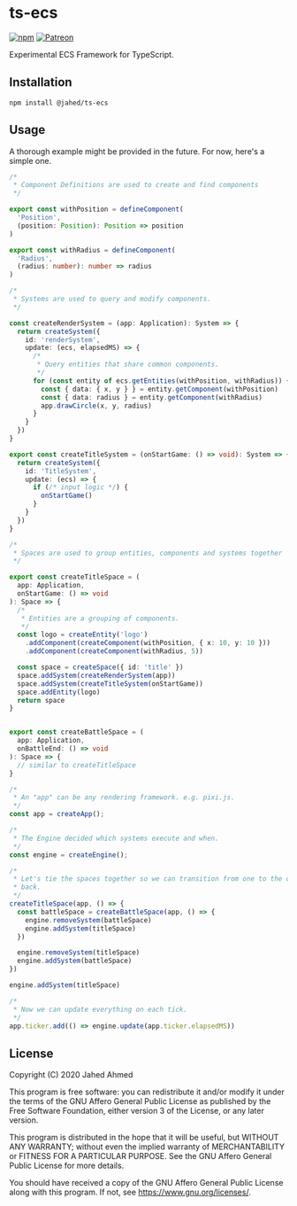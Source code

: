 # ts-ecs

[![npm](https://img.shields.io/npm/v/@jahed/ts-ecs.svg)](https://www.npmjs.com/package/@jahed/ts-ecs)
[![Patreon](https://img.shields.io/badge/patreon-donate-f96854.svg)](https://www.patreon.com/jahed)

Experimental ECS Framework for TypeScript.

## Installation

```
npm install @jahed/ts-ecs
```

## Usage

A thorough example might be provided in the future. For now, here's a simple
one.

```ts
/*
 * Component Definitions are used to create and find components
 */

export const withPosition = defineComponent(
  'Position',
  (position: Position): Position => position
)

export const withRadius = defineComponent(
  'Radius',
  (radius: number): number => radius
)

/*
 * Systems are used to query and modify components.
 */

const createRenderSystem = (app: Application): System => {
  return createSystem({
    id: 'renderSystem',
    update: (ecs, elapsedMS) => {
      /*
       * Query entities that share common components.
       */
      for (const entity of ecs.getEntities(withPosition, withRadius)) {
        const { data: { x, y } } = entity.getComponent(withPosition)
        const { data: radius } = entity.getComponent(withRadius)
        app.drawCircle(x, y, radius)
      }
    }
  })
}

export const createTitleSystem = (onStartGame: () => void): System => {
  return createSystem({
    id: 'TitleSystem',
    update: (ecs) => {
      if (/* input logic */) {
        onStartGame()
      }
    }
  })
}

/*
 * Spaces are used to group entities, components and systems together
 */

export const createTitleSpace = (
  app: Application,
  onStartGame: () => void
): Space => {
  /*
   * Entities are a grouping of components.
   */
  const logo = createEntity('logo')
    .addComponent(createComponent(withPosition, { x: 10, y: 10 }))
    .addComponent(createComponent(withRadius, 5))

  const space = createSpace({ id: 'title' })
  space.addSystem(createRenderSystem(app))
  space.addSystem(createTitleSystem(onStartGame))
  space.addEntity(logo)
  return space
}


export const createBattleSpace = (
  app: Application,
  onBattleEnd: () => void
): Space => {
  // similar to createTitleSpace
}

/*
 * An "app" can be any rendering framework. e.g. pixi.js.
 */
const app = createApp();

/*
 * The Engine decided which systems execute and when.
 */
const engine = createEngine();

/*
 * Let's tie the spaces together so we can transition from one to the other and
 * back.
 */
createTitleSpace(app, () => {
  const battleSpace = createBattleSpace(app, () => {
    engine.removeSystem(battleSpace)
    engine.addSystem(titleSpace)
  })

  engine.removeSystem(titleSpace)
  engine.addSystem(battleSpace)
})

engine.addSystem(titleSpace)

/*
 * Now we can update everything on each tick.
 */
app.ticker.add(() => engine.update(app.ticker.elapsedMS))
```

## License

Copyright (C) 2020 Jahed Ahmed

This program is free software: you can redistribute it and/or modify it under
the terms of the GNU Affero General Public License as published by the Free
Software Foundation, either version 3 of the License, or any later version.

This program is distributed in the hope that it will be useful, but WITHOUT ANY
WARRANTY; without even the implied warranty of MERCHANTABILITY or FITNESS FOR A
PARTICULAR PURPOSE. See the GNU Affero General Public License for more details.

You should have received a copy of the GNU Affero General Public License along
with this program. If not, see <https://www.gnu.org/licenses/>.
